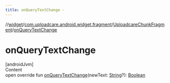 ```yaml
---
title: onQueryTextChange -
---
```

//[widget](../../index.md)/[com.uploadcare.android.widget.fragment](../index.md)/[UploadcareChunkFragment](index.md)/[onQueryTextChange](on-query-text-change.md)



# onQueryTextChange  
[androidJvm]  
Content  
open override fun [onQueryTextChange](on-query-text-change.md)(newText: [String](https://kotlinlang.org/api/latest/jvm/stdlib/kotlin/-string/index.html)?): [Boolean](https://kotlinlang.org/api/latest/jvm/stdlib/kotlin/-boolean/index.html)  




